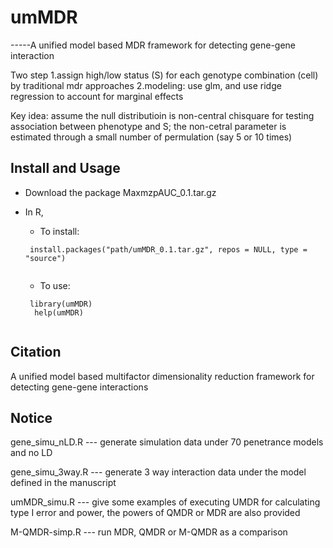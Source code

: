 # umMDR
-----A unified model based MDR framework for detecting gene-gene interaction


Two step
1.assign high/low status (S) for each genotype combination (cell) by traditional mdr approaches
2.modeling: use glm, and use ridge regression to account for marginal effects


Key idea: assume the null distributioin is non-central chisquare for testing association between phenotype and S;
the non-cetral parameter is estimated through a small number of permulation (say 5 or 10 times)

## Install and Usage
* Download the package MaxmzpAUC_0.1.tar.gz
* In R, 
  * To install: 
  ```
   install.packages("path/umMDR_0.1.tar.gz", repos = NULL, type = "source")
   
  ```
  
  * To use: 
  ```
   library(umMDR)
    help(umMDR)
    
  ```
  
## Citation
A unified model based multifactor dimensionality reduction framework for detecting gene-gene interactions
## Notice
gene_simu_nLD.R --- generate simulation data under 70 penetrance models and no LD

gene_simu_3way.R --- generate 3 way interaction data under the model defined in the manuscript

umMDR_simu.R --- give some examples of executing UMDR for calculating type I error and power, the 
                        powers of QMDR or MDR are also provided

M-QMDR-simp.R --- run MDR, QMDR or M-QMDR as a comparison
